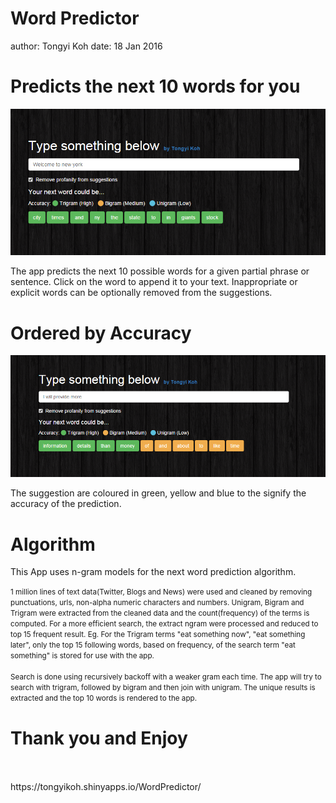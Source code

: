 Word Predictor
========================================================
author: Tongyi Koh
date: 18 Jan 2016

Predicts the next 10 words for you
========================================================

![alt text](image1.png)

The app predicts the next 10 possible words for a given partial phrase or sentence. Click on the word to append it to your text. Inappropriate or explicit words can be optionally removed from the suggestions.

Ordered by Accuracy
========================================================

![alt text](image2.png)

The suggestion are coloured in green, yellow and blue to the signify the accuracy of the prediction. 

Algorithm
========================================================

This App uses n-gram models for the next word prediction algorithm.

<small>1 million lines of text data(Twitter, Blogs and News) were used and cleaned by removing punctuations, urls, non-alpha numeric characters and numbers. Unigram, Bigram and Trigram were extracted from the cleaned data and the count(frequency) of the terms is computed. For a more efficient search, the extract ngram were processed and reduced to top 15 frequent result. Eg. For the Trigram terms "eat something now", "eat something later", only the top 15 following words, based on frequency, of the search term "eat something" is stored for use with the app.<br><br>Search is done using recursively backoff with a weaker gram each time. The app will try to search with trigram, followed by bigram and then join with unigram. The unique results is extracted and the top 10 words is rendered to the app.</small>

Thank you and Enjoy
========================================================
<br>
<br>
https://tongyikoh.shinyapps.io/WordPredictor/

